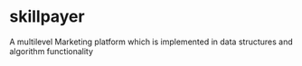 # skillpayer
A multilevel Marketing platform which is implemented in data structures and algorithm functionality 
